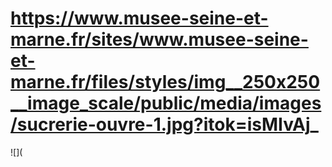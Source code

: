 # https://www.musee-seine-et-marne.fr/sites/www.musee-seine-et-marne.fr/files/styles/img__250x250__image_scale/public/media/images/sucrerie-ouvre-1.jpg?itok=isMIvAj_

![](
